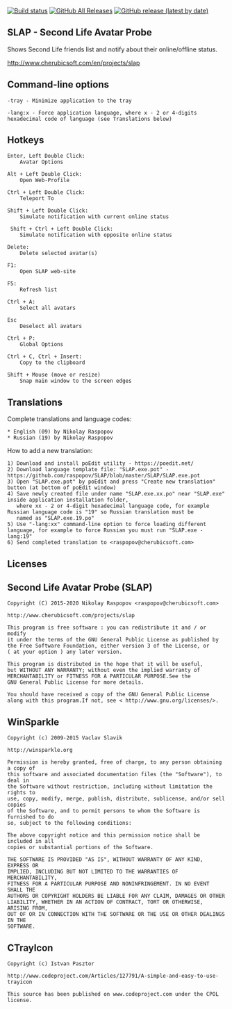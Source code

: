 [![Build status](https://ci.appveyor.com/api/projects/status/0y9kmj6esf3uqoqk?svg=true)](https://ci.appveyor.com/project/raspopov/slap)
[![GitHub All Releases](https://img.shields.io/github/downloads/raspopov/SLAP/total)](https://github.com/raspopov/SLAP/releases)
[![GitHub release (latest by date)](https://img.shields.io/github/v/release/raspopov/SLAP)](https://github.com/raspopov/SLAP/releases)

 SLAP - Second Life Avatar Probe
---------------------------------

Shows Second Life friends list and notify about their online/offline status.

http://www.cherubicsoft.com/en/projects/slap

 Command-line options
----------------------

	-tray - Minimize application to the tray

	-lang:x - Force application language, where x - 2 or 4-digits hexadecimal code of language (see Translations below)

 Hotkeys
---------

    Enter, Left Double Click:
        Avatar Options

    Alt + Left Double Click:
        Open Web-Profile

    Ctrl + Left Double Click:
        Teleport To

    Shift + Left Double Click:
        Simulate notification with current online status

     Shift + Ctrl + Left Double Click:
        Simulate notification with opposite online status

    Delete:
        Delete selected avatar(s)

    F1:
        Open SLAP web-site

    F5:
        Refresh list

    Ctrl + A:
        Select all avatars

	Esc
		Deselect all avatars

    Ctrl + P:
        Global Options

    Ctrl + C, Ctrl + Insert:
        Copy to the clipboard

	Shift + Mouse (move or resize)
		Snap main window to the screen edges

 Translations
--------------

Complete translations and language codes:

	* English (09) by Nikolay Raspopov
	* Russian (19) by Nikolay Raspopov

How to add a new translation:

	1) Download and install poEdit utility - https://poedit.net/
	2) Download language template file: "SLAP.exe.pot" - https://github.com/raspopov/SLAP/blob/master/SLAP/SLAP.exe.pot
	3) Open "SLAP.exe.pot" by poEdit and press "Create new translation" button (at bottom of poEdit window)
	4) Save newly created file under name "SLAP.exe.xx.po" near "SLAP.exe" inside application installation folder,
	   where xx - 2 or 4-digit hexadecimal language code, for example Russian language code is "19" so Russian translation must be
	   named as "SLAP.exe.19.po"
	5) Use "-lang:xx" command-line option to force loading different language, for example to force Russian you must run "SLAP.exe -lang:19"
	6) Send completed translation to <raspopov@cherubicsoft.com>

 Licenses
------------

 Second Life Avatar Probe (SLAP)
---------------------------------

    Copyright (C) 2015-2020 Nikolay Raspopov <raspopov@cherubicsoft.com>

    http://www.cherubicsoft.com/projects/slap

    This program is free software : you can redistribute it and / or modify
    it under the terms of the GNU General Public License as published by
    the Free Software Foundation, either version 3 of the License, or
    ( at your option ) any later version.

    This program is distributed in the hope that it will be useful,
    but WITHOUT ANY WARRANTY; without even the implied warranty of
    MERCHANTABILITY or FITNESS FOR A PARTICULAR PURPOSE.See the
    GNU General Public License for more details.

    You should have received a copy of the GNU General Public License
    along with this program.If not, see < http://www.gnu.org/licenses/>.

 WinSparkle
------------

    Copyright (c) 2009-2015 Vaclav Slavik

    http://winsparkle.org

    Permission is hereby granted, free of charge, to any person obtaining a copy of
    this software and associated documentation files (the "Software"), to deal in
    the Software without restriction, including without limitation the rights to
    use, copy, modify, merge, publish, distribute, sublicense, and/or sell copies
    of the Software, and to permit persons to whom the Software is furnished to do
    so, subject to the following conditions:

    The above copyright notice and this permission notice shall be included in all
    copies or substantial portions of the Software.

    THE SOFTWARE IS PROVIDED "AS IS", WITHOUT WARRANTY OF ANY KIND, EXPRESS OR
    IMPLIED, INCLUDING BUT NOT LIMITED TO THE WARRANTIES OF MERCHANTABILITY,
    FITNESS FOR A PARTICULAR PURPOSE AND NONINFRINGEMENT. IN NO EVENT SHALL THE
    AUTHORS OR COPYRIGHT HOLDERS BE LIABLE FOR ANY CLAIM, DAMAGES OR OTHER
    LIABILITY, WHETHER IN AN ACTION OF CONTRACT, TORT OR OTHERWISE, ARISING FROM,
    OUT OF OR IN CONNECTION WITH THE SOFTWARE OR THE USE OR OTHER DEALINGS IN THE
    SOFTWARE.

 CTrayIcon
-----------

    Copyright (c) Istvan Pasztor

    http://www.codeproject.com/Articles/127791/A-simple-and-easy-to-use-trayicon

    This source has been published on www.codeproject.com under the CPOL license.
